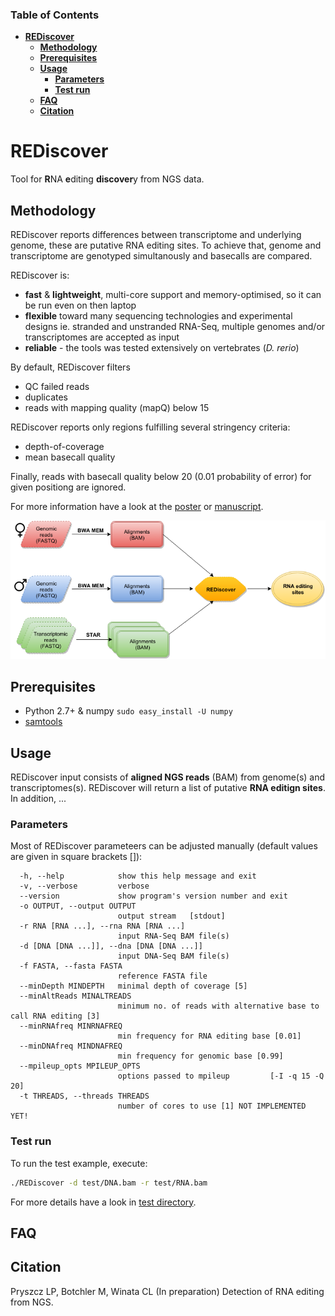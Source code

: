 ### Table of Contents
- **[REDiscover](#rediscover)**  
  - **[Methodology](#methodology)**  
  - **[Prerequisites](#prerequisites)**  
  - **[Usage](#usage)**  
    - **[Parameters](#parameters)**  
    - **[Test run](#test-run)**  
  - **[FAQ](#faq)**  
  - **[Citation](#citation)**  

# REDiscover
Tool for **R**NA **e**diting **discover**y from NGS data. 

## Methodology

REDiscover reports differences between transcriptome and underlying genome, these are putative RNA editing sites.
To achieve that, genome and transcriptome are genotyped simultanously and basecalls are compared.

REDiscover is:
- **fast** & **lightweight**, multi-core support and memory-optimised, 
so it can be run even on then laptop
- **flexible** toward many sequencing technologies and experimental designs ie. stranded and unstranded RNA-Seq, multiple genomes and/or transcriptomes are accepted as input
- **reliable** - the tools was tested extensively on vertebrates (_D. rerio_) 


By default, REDiscover filters 
- QC failed reads
- duplicates
- reads with mapping quality (mapQ) below 15 

REDiscover reports only regions fulfilling several stringency criteria:
- depth-of-coverage
- mean basecall quality

Finally, reads with basecall quality below 20 (0.01 probability of error) for given positiong are ignored. 

For more information have a look at the [poster](/docs/poster.pdf) or [manuscript](/docs/manuscript.pdf).

![Flowchart](/docs/flowchart.png)

## Prerequisites
- Python 2.7+ & numpy `sudo easy_install -U numpy`
- [samtools](http://www.htslib.org/)

## Usage
REDiscover input consists of **aligned NGS reads** (BAM) from genome(s) and transcriptomes(s).
REDiscover will return a list of putative **RNA editign sites**. In addition, ... 

### Parameters
Most of REDiscover parameteers can be adjusted manually (default values are given in square brackets []):  
```
  -h, --help            show this help message and exit
  -v, --verbose         verbose
  --version             show program's version number and exit
  -o OUTPUT, --output OUTPUT
                        output stream   [stdout]
  -r RNA [RNA ...], --rna RNA [RNA ...]
                        input RNA-Seq BAM file(s)
  -d [DNA [DNA ...]], --dna [DNA [DNA ...]]
                        input DNA-Seq BAM file(s)
  -f FASTA, --fasta FASTA
                        reference FASTA file
  --minDepth MINDEPTH   minimal depth of coverage [5]
  --minAltReads MINALTREADS
                        minimum no. of reads with alternative base to call RNA editing [3]
  --minRNAfreq MINRNAFREQ
                        min frequency for RNA editing base [0.01]
  --minDNAfreq MINDNAFREQ
                        min frequency for genomic base [0.99]
  --mpileup_opts MPILEUP_OPTS
                        options passed to mpileup         [-I -q 15 -Q 20]
  -t THREADS, --threads THREADS
                        number of cores to use [1] NOT IMPLEMENTED YET!
```

### Test run
To run the test example, execute: 
```bash
./REDiscover -d test/DNA.bam -r test/RNA.bam
```

For more details have a look in [test directory](/test). 

## FAQ

## Citation
Pryszcz LP, Botchler M, Winata CL (In preparation) Detection of RNA editing from NGS. 
